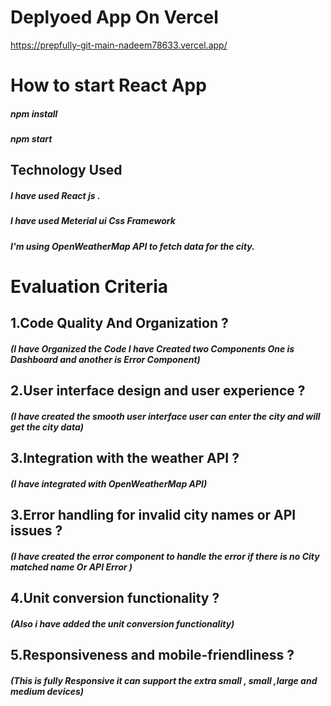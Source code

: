 # Deplyoed App On Vercel
https://prepfully-git-main-nadeem78633.vercel.app/

# How to start React App

##### npm install
##### npm start

## Technology Used 
##### I have used React js .
##### I have used Meterial ui  Css Framework
##### I'm using OpenWeatherMap API to fetch data for the city.


# Evaluation Criteria
## 1.Code Quality And Organization ?
##### (I have Organized the Code I have Created two Components One is Dashboard and another is Error Component)
## 2.User interface design and user experience ?
##### (I have created the smooth user interface user can enter the city and will get the city data)
## 3.Integration with the weather API ? 
##### (I have integrated with OpenWeatherMap API)
## 3.Error handling for invalid city names or API issues ?
##### (I have created the error component to handle the error if there is no City matched name Or API Error )
## 4.Unit conversion functionality ?
##### (Also i have added the unit conversion functionality)
## 5.Responsiveness and mobile-friendliness ?
##### (This is fully Responsive it can support the extra small , small ,large and medium devices)
